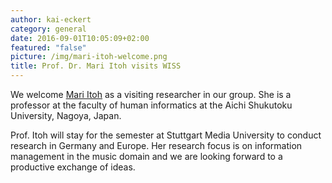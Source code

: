 ```yaml
---
author: kai-eckert
category: general
date: 2016-09-01T10:05:09+02:00
featured: "false"
picture: /img/mari-itoh-welcome.png
title: Prof. Dr. Mari Itoh visits WISS
---
```

We welcome [Mari Itoh](/people/mari-itoh) as a visiting researcher in our group. She is a professor at the faculty of human informatics at the Aichi Shukutoku University, Nagoya, Japan.
<!--more-->
Prof. Itoh will stay for the semester at Stuttgart Media University to conduct research in Germany and Europe. Her research focus is on information management in the music domain and we are looking forward to a productive exchange of ideas.
